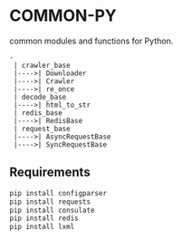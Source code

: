 # COMMON-PY

common modules and functions for Python.

```
-
 | crawler_base
 |---->| Downloader
 |---->| Crawler
 |---->| re_once
 | decode_base
 |---->| html_to_str
 | redis_base
 |---->| RedisBase
 | request_base
 |---->| AsyncRequestBase
 |---->| SyncRequestBase
```

## Requirements

```sh
pip install configparser
pip install requests
pip install consulate
pip install redis
pip install lxml
```